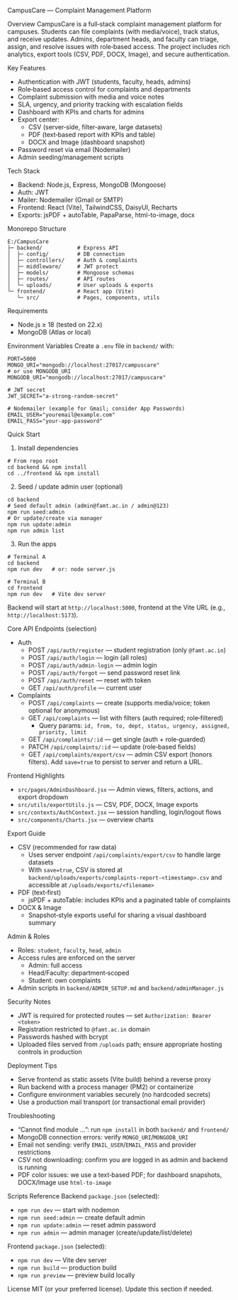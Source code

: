 CampusCare — Complaint Management Platform

Overview
CampusCare is a full‑stack complaint management platform for campuses. Students can file complaints (with media/voice), track status, and receive updates. Admins, department heads, and faculty can triage, assign, and resolve issues with role‑based access. The project includes rich analytics, export tools (CSV, PDF, DOCX, Image), and secure authentication.

Key Features
- Authentication with JWT (students, faculty, heads, admins)
- Role‑based access control for complaints and departments
- Complaint submission with media and voice notes
- SLA, urgency, and priority tracking with escalation fields
- Dashboard with KPIs and charts for admins
- Export center:
  - CSV (server‑side, filter‑aware, large datasets)
  - PDF (text‑based report with KPIs and table)
  - DOCX and Image (dashboard snapshot)
- Password reset via email (Nodemailer)
- Admin seeding/management scripts

Tech Stack
- Backend: Node.js, Express, MongoDB (Mongoose)
- Auth: JWT
- Mailer: Nodemailer (Gmail or SMTP)
- Frontend: React (Vite), TailwindCSS, DaisyUI, Recharts
- Exports: jsPDF + autoTable, PapaParse, html-to-image, docx

Monorepo Structure
```
E:/CampusCare
├─ backend/           # Express API
│  ├─ config/         # DB connection
│  ├─ controllers/    # Auth & complaints
│  ├─ middleware/     # JWT protect
│  ├─ models/         # Mongoose schemas
│  ├─ routes/         # API routes
│  └─ uploads/        # User uploads & exports
└─ frontend/          # React app (Vite)
   └─ src/            # Pages, components, utils
```

Requirements
- Node.js ≥ 18 (tested on 22.x)
- MongoDB (Atlas or local)

Environment Variables
Create a `.env` file in `backend/` with:
```
PORT=5000
MONGO_URI="mongodb://localhost:27017/campuscare"
# or use MONGODB_URI
MONGODB_URI="mongodb://localhost:27017/campuscare"

# JWT secret
JWT_SECRET="a-strong-random-secret"

# Nodemailer (example for Gmail; consider App Passwords)
EMAIL_USER="youremail@example.com"
EMAIL_PASS="your-app-password"
```

Quick Start
1) Install dependencies
```
# From repo root
cd backend && npm install
cd ../frontend && npm install
```

2) Seed / update admin user (optional)
```
cd backend
# Seed default admin (admin@famt.ac.in / admin@123)
npm run seed:admin
# Or update/create via manager
npm run update:admin
npm run admin list
```

3) Run the apps
```
# Terminal A
cd backend
npm run dev   # or: node server.js

# Terminal B
cd frontend
npm run dev   # Vite dev server
```
Backend will start at `http://localhost:5000`, frontend at the Vite URL (e.g., `http://localhost:5173`).

Core API Endpoints (selection)
- Auth
  - POST `/api/auth/register` — student registration (only `@famt.ac.in`)
  - POST `/api/auth/login` — login (all roles)
  - POST `/api/auth/admin-login` — admin login
  - POST `/api/auth/forgot` — send password reset link
  - POST `/api/auth/reset` — reset with token
  - GET  `/api/auth/profile` — current user
- Complaints
  - POST `/api/complaints` — create (supports media/voice; token optional for anonymous)
  - GET  `/api/complaints` — list with filters (auth required; role‑filtered)
    - Query params: `id, from, to, dept, status, urgency, assigned, priority, limit`
  - GET  `/api/complaints/:id` — get single (auth + role‑guarded)
  - PATCH `/api/complaints/:id` — update (role‑based fields)
  - GET  `/api/complaints/export/csv` — admin CSV export (honors filters). Add `save=true` to persist to server and return a URL.

Frontend Highlights
- `src/pages/AdminDashboard.jsx` — Admin views, filters, actions, and export dropdown
- `src/utils/exportUtils.js` — CSV, PDF, DOCX, Image exports
- `src/contexts/AuthContext.jsx` — session handling, login/logout flows
- `src/components/Charts.jsx` — overview charts

Export Guide
- CSV (recommended for raw data)
  - Uses server endpoint `/api/complaints/export/csv` to handle large datasets
  - With `save=true`, CSV is stored at `backend/uploads/exports/complaints-report-<timestamp>.csv` and accessible at `/uploads/exports/<filename>`
- PDF (text‑first)
  - jsPDF + autoTable: includes KPIs and a paginated table of complaints
- DOCX & Image
  - Snapshot‑style exports useful for sharing a visual dashboard summary

Admin & Roles
- Roles: `student`, `faculty`, `head`, `admin`
- Access rules are enforced on the server
  - Admin: full access
  - Head/Faculty: department‑scoped
  - Student: own complaints
- Admin scripts in `backend/ADMIN_SETUP.md` and `backend/adminManager.js`

Security Notes
- JWT is required for protected routes — set `Authorization: Bearer <token>`
- Registration restricted to `@famt.ac.in` domain
- Passwords hashed with bcrypt
- Uploaded files served from `/uploads` path; ensure appropriate hosting controls in production

Deployment Tips
- Serve frontend as static assets (Vite build) behind a reverse proxy
- Run backend with a process manager (PM2) or containerize
- Configure environment variables securely (no hardcoded secrets)
- Use a production mail transport (or transactional email provider)

Troubleshooting
- “Cannot find module …”: run `npm install` in both `backend/` and `frontend/`
- MongoDB connection errors: verify `MONGO_URI`/`MONGODB_URI`
- Email not sending: verify `EMAIL_USER`/`EMAIL_PASS` and provider restrictions
- CSV not downloading: confirm you are logged in as admin and backend is running
- PDF color issues: we use a text‑based PDF; for dashboard snapshots, DOCX/Image use `html-to-image`

Scripts Reference
Backend `package.json` (selected):
- `npm run dev` — start with nodemon
- `npm run seed:admin` — create default admin
- `npm run update:admin` — reset admin password
- `npm run admin` — admin manager (create/update/list/delete)

Frontend `package.json` (selected):
- `npm run dev` — Vite dev server
- `npm run build` — production build
- `npm run preview` — preview build locally

License
MIT (or your preferred license). Update this section if needed.


